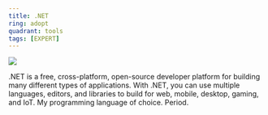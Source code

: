 ```yaml
---
title: .NET
ring: adopt
quadrant: tools
tags: [EXPERT]
---
```


[![](https://img.shields.io/badge/.NET-0c7cba?logo=gitbook&logoColor=000&style=flat)](https://dotnet.microsoft.com/en-us/)

.NET is a free, cross-platform, open-source developer platform for building many different types of applications. With .NET, you can use multiple languages, editors, and libraries to build for web, mobile, desktop, gaming, and IoT. My programming language of choice. Period.